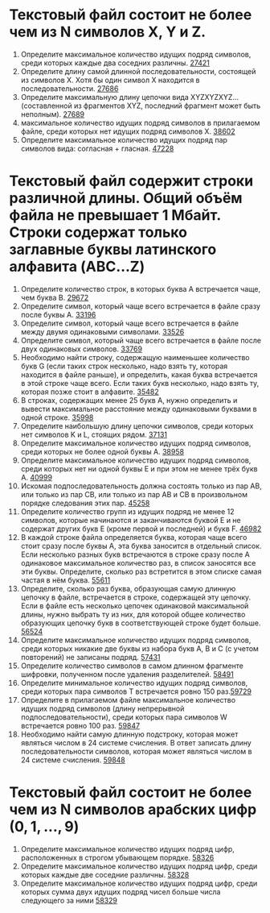 # Текстовый файл состоит не более чем из N символов X, Y и Z.

1. Определите максимальное количество идущих подряд символов, среди которых каждые два соседних различны. [27421](https://inf-ege.sdamgia.ru/problem?id=27421)
2. Определите длину самой длинной последовательности, состоящей из символов X. Хотя бы один символ X находится в последовательности. [27686](https://inf-ege.sdamgia.ru/problem?id=27686)
3. Определите максимальную длину цепочки вида XYZXYZXYZ... (составленной из фрагментов XYZ, последний фрагмент может быть неполным). [27689](https://inf-ege.sdamgia.ru/problem?id=27689)
4. максимальное количество идущих подряд символов в прилагаемом файле, среди которых нет идущих подряд символов X. [38602](https://inf-ege.sdamgia.ru/problem?id=38602)
5. Определите максимальное количество идущих подряд пар символов вида: согласная + гласная. [47228](https://inf-ege.sdamgia.ru/problem?id=47228)

# Текстовый файл содержит строки различной длины. Общий объём файла не превышает 1 Мбайт. Строки содержат только заглавные буквы латинского алфавита (ABC…Z)

1. Определите количество строк, в которых буква A встречается чаще, чем буква B. [29672](https://inf-ege.sdamgia.ru/problem?id=29672)
2. Определите символ, который чаще всего встречается в файле сразу после буквы A. [33196](https://inf-ege.sdamgia.ru/problem?id=33196)
3. Определите символ, который чаще всего встречается в файле между двумя одинаковыми символами. [33526](https://inf-ege.sdamgia.ru/problem?id=33526)
4. Определите символ, который чаще всего встречается в файле после двух одинаковых символов. [33769](https://inf-ege.sdamgia.ru/problem?id=33769)
5. Необходимо найти строку, содержащую наименьшее количество букв G (если таких строк несколько, надо взять ту, которая находится в файле раньше), и определить, какая буква встречается в этой строке чаще всего. Если таких букв несколько, надо взять ту, которая позже стоит в алфавите. [35482](https://inf-ege.sdamgia.ru/problem?id=35482)
6. В строках, содержащих менее 25 букв A, нужно определить и вывести максимальное расстояние между одинаковыми буквами в одной строке. [35998](https://inf-ege.sdamgia.ru/problem?id=35998)
7. Определите наибольшую длину цепочки символов, среди которых нет символов K и L, стоящих рядом. [37131](https://inf-ege.sdamgia.ru/problem?id=37131)
8. Определите максимальное количество идущих подряд символов, среди которых не более одной буквы A. [38958](https://inf-ege.sdamgia.ru/problem?id=38958)
9. Определите максимальное количество идущих подряд символов, среди которых нет ни одной буквы E и при этом не менее трёх букв A. [40999](https://inf-ege.sdamgia.ru/problem?id=40999)
10. Искомая подпоследовательность должна состоять только из пар AB, или только из пар CB, или только из пар AB и CB в произвольном порядке следования этих пар. [45258](https://inf-ege.sdamgia.ru/problem?id=45258)
11. Определите количество групп из идущих подряд не менее 12 символов, которые начинаются и заканчиваются буквой E и не содержат других букв E (кроме первой и последней) и букв F. [46982](https://inf-ege.sdamgia.ru/problem?id=46982)
12. В каждой строке файла определяется буква, которая чаще всего стоит сразу после буквы A, эта буква заносится в отдельный список. Если несколько разных букв встречаются в строке сразу после A одинаковое максимальное количество раз, в список заносятся все эти буквы. Определите, сколько раз встретится в этом списке самая частая в нём буква. [55611](https://inf-ege.sdamgia.ru/problem?id=55611)
13. Определите, сколько раз буква, образующая самую длинную цепочку в файле, встречается в строке, содержащей эту цепочку. Если в файле есть несколько цепочек одинаковой максимальной длины, нужно выбрать ту из них, для которой общее количество образующих цепочку букв в соответствующей строке будет больше. [56524](https://inf-ege.sdamgia.ru/problem?id=56524)
14. Определите максимальное количество идущих подряд символов, среди которых никакие две буквы из набора букв A, B и C (с учетом повторений) не записаны подряд. [57431](https://inf-ege.sdamgia.ru/problem?id=57431)
15. Определите количество символов в самом длинном фрагменте шифровки, полученном после удаления разделителей. [58491](https://inf-ege.sdamgia.ru/problem?id=58491)
16. Определите минимальное количество идущих подряд символов, среди которых пара символов T встречается ровно 150 раз.[59729](https://inf-ege.sdamgia.ru/problem?id=59729)
17. Определите в прилагаемом файле максимальное количество идущих подряд символов (длину непрерывной подпоследовательности), среди которых пара символов W встречается ровно 100 раз. [59847](https://inf-ege.sdamgia.ru/problem?id=59847)
18. Необходимо найти самую длинную подстроку, которая может являться числом в 24 системе счисления. В ответ записать длину последовательности символов, которая может являться числом в 24 системе счисления. [59848](https://inf-ege.sdamgia.ru/problem?id=59848)

# Текстовый файл состоит не более чем из N символов арабских цифр (0, 1, ..., 9)

1. Определите максимальное количество идущих подряд цифр, расположенных в строгом убывающем порядке. [58326](https://inf-ege.sdamgia.ru/problem?id=58326)
2. Определите максимальное количество идущих подряд цифр, среди которых каждые две соседние различны. [58328](https://inf-ege.sdamgia.ru/problem?id=58328)
3. Определите максимальное количество идущих подряд цифр, среди которых сумма двух идущих подряд чисел больше числа следующего за ними [58329](https://inf-ege.sdamgia.ru/problem?id=58329)
